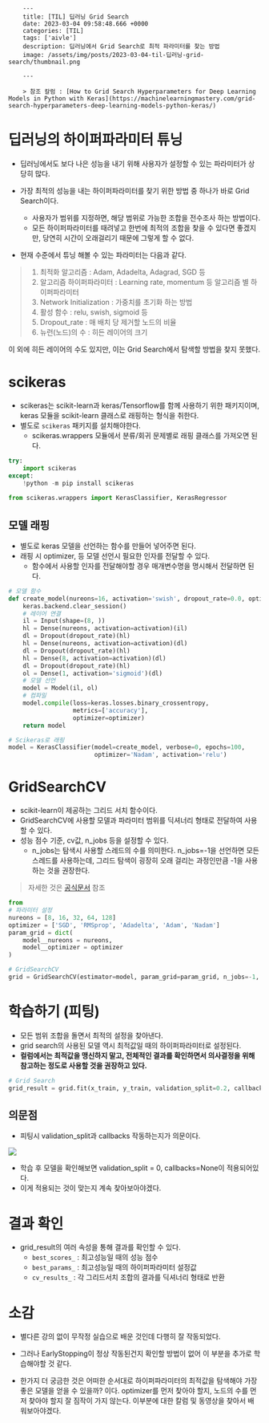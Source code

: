 

        ---
        title: [TIL] 딥러닝 Grid Search
        date: 2023-03-04 09:58:48.666 +0000
        categories: [TIL]
        tags: ['aivle']
        description: 딥러닝에서 Grid Search로 최적 파라미터를 찾는 방법
        image: /assets/img/posts/2023-03-04-til-딥러닝-grid-search/thumbnail.png
        
        ---

        > 참조 칼럼 : [How to Grid Search Hyperparameters for Deep Learning Models in Python with Keras](https://machinelearningmastery.com/grid-search-hyperparameters-deep-learning-models-python-keras/)

# 딥러닝의 하이퍼파라미터 튜닝

- 딥러닝에서도 보다 나은 성능을 내기 위해 사용자가 설정할 수 있는 파라미터가 상당히 많다.
- 가장 최적의 성능을 내는 하이퍼파라미터를 찾기 위한 방법 중 하나가 바로 Grid Search이다.
    - 사용자가 범위를 지정하면, 해당 범위로 가능한 조합을 전수조사 하는 방법이다.
    - 모든 하이퍼파라미터를 때려넣고 한번에 최적의 조합을 찾을 수 있다면 좋겠지만, 당연히 시간이 오래걸리기 때문에 그렇게 할 수 없다.


- 현재 수준에서 튜닝 해볼 수 있는 파라미터는 다음과 같다.
> 1. 최적화 알고리즘 : Adam, Adadelta, Adagrad, SGD 등 
> 2. 알고리즘 하이퍼파라미터 : Learning rate, momentum 등 알고리즘 별 하이퍼파라미터
> 3. Network Initialization : 가중치를 초기화 하는 방법
> 4. 활성 함수 : relu, swish, sigmoid 등
> 5. Dropout_rate : 매 배치 당 제거할 노드의 비율
> 6. 뉴런(노드)의 수 : 히든 레이어의 크기

이 외에 히든 레이어의 수도 있지만, 이는 Grid Search에서 탐색할 방법을 찾지 못했다.

# scikeras

- scikeras는 scikit-learn과 keras/Tensorflow를 함께 사용하기 위한 패키지이며, keras 모듈을 scikit-learn 클래스로 래핑하는 형식을 취한다.
- 별도로 `scikeras` 패키지를 설치해야한다.
    - scikeras.wrappers 모듈에서 분류/회귀 문제별로 래핑 클래스를 가져오면 된다.

```python
try:
    import scikeras
except:
    !python -m pip install scikeras
    
from scikeras.wrappers import KerasClassifier, KerasRegressor
```

## 모델 래핑

- 별도로 keras 모델을 선언하는 함수를 만들어 넣어주면 된다.
- 래핑 시 optimizer,  등 모델 선언시 필요한 인자를 전달할 수 있다.
    - 함수에서 사용할 인자를 전달해야할 경우 매개변수명을 명시해서 전달하면 된다.
    
```python
# 모델 함수
def create_model(nureons=16, activation='swish', dropout_rate=0.0, optimizer='adam'):
    keras.backend.clear_session()
    # 레이어 연결
    il = Input(shape=(8, ))
    hl = Dense(nureons, activation=activation)(il)
    dl = Dropout(dropout_rate)(hl)
    hl = Dense(nureons, activation=activation)(dl)
    dl = Dropout(dropout_rate)(hl)
    hl = Dense(8, activation=activation)(dl)
    dl = Dropout(dropout_rate)(hl)
    ol = Dense(1, activation='sigmoid')(dl)
    # 모델 선언
    model = Model(il, ol)
    # 컴파일
    model.compile(loss=keras.losses.binary_crossentropy,
                  metrics=['accuracy'],
                  optimizer=optimizer)
    return model

# Scikeras로 래핑
model = KerasClassifier(model=create_model, verbose=0, epochs=100, 
						optimizer='Nadam', activation='relu')
```

# GridSearchCV

- scikit-learn이 제공하는 그리드 서치 함수이다.
- GridSearchCV에 사용할 모델과 파라미터 범위를 딕셔너리 형태로 전달하여 사용할 수 있다.
- 성능 점수 기준, cv값, n_jobs 등을 설정할 수 있다.
    - n_jobs는 탐색시 사용할 스레드의 수를 의미한다. n_jobs=-1을 선언하면 모든 스레드를 사용하는데, 그리드 탐색이 굉장히 오래 걸리는 과정인만큼 -1을 사용하는 것을 권장한다.

> 자세한 것은 [공식문서](https://scikit-learn.org/stable/modules/generated/sklearn.model_selection.GridSearchCV.html) 참조

```python
from 
# 파라미터 설정
nureons = [8, 16, 32, 64, 128]
optimizer = ['SGD', 'RMSprop', 'Adadelta', 'Adam', 'Nadam']
param_grid = dict(
    model__nureons = nureons,
    model__optimizer = optimizer
)

# GridSearchCV
grid = GridSearchCV(estimator=model, param_grid=param_grid, n_jobs=-1, cv=5)
```

# 학습하기 (피팅)

- 모든 범위 조합을 돌면서 최적의 설정을 찾아낸다.
- grid search의 사용된 모델 역시 최적값일 때의 하이퍼파라미터로 설정된다.
- **컬럼에서는 최적값을 맹신하지 말고, 전체적인 결과를 확인하면서 의사결정을 위해 참고하는 정도로 사용할 것을 권장하고 있다.**

```python
# Grid Search
grid_result = grid.fit(x_train, y_train, validation_split=0.2, callbacks=[es])
```

## 의문점

- 피팅시 validation_split과 callbacks 작동하는지가 의문이다.

![](/assets/img/posts/2023-03-04-til-딥러닝-grid-search/img0.png)

- 학습 후 모델을 확인해보면 validation_split = 0, callbacks=None이 적용되어있다.
- 이게 적용되는 것이 맞는지 계속 찾아보아야겠다.

# 결과 확인

- grid_result의 여러 속성을 통해 결과를 확인할 수 있다.
    - `best_scores_` : 최고성능일 때의 성능 점수
    - `best_params_` : 최고성능일 때의 하이퍼파라미터 설정값
    - `cv_results_` : 각 그리드서치 조합의 결과를 딕셔너리 형태로 반환
    
# 소감

- 별다른 강의 없이 무작정 실습으로 배운 것인데 다행히 잘 작동되었다.

- 그러나 EarlyStopping이 정상 작동된건지 확인할 방법이 없어 이 부분을 추가로 학습해야할 것 같다.

- 한가지 더 궁금한 것은 어떠한 순서대로 하이퍼파라미터의 최적값을 탐색해야 가장 좋은 모델을 얻을 수 있을까? 이다. optimizer를 먼저 찾아야 할지, 노드의 수를 먼저 찾아야 할지 잘 짐작이 가지 않는다. 이부분에 대한 칼럼 및 동영상을 찾아서 배워보아야겠다.

        